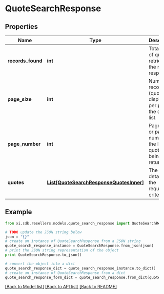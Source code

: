 # QuoteSearchResponse


## Properties

Name | Type | Description | Notes
------------ | ------------- | ------------- | -------------
**records_found** | **int** | Total count of quotes retrieved in the request response. | [optional] 
**page_size** | **int** | Number of records (quotes) displayed per page in the quote list. | [optional] 
**page_number** | **int** | Page index or page number for the list of quotes being returned. | [optional] 
**quotes** | [**List[QuoteSearchResponseQuotesInner]**](QuoteSearchResponseQuotesInner.md) | The quote details for the requested criteria. | [optional] 

## Example

```python
from xi.sdk.resellers.models.quote_search_response import QuoteSearchResponse

# TODO update the JSON string below
json = "{}"
# create an instance of QuoteSearchResponse from a JSON string
quote_search_response_instance = QuoteSearchResponse.from_json(json)
# print the JSON string representation of the object
print QuoteSearchResponse.to_json()

# convert the object into a dict
quote_search_response_dict = quote_search_response_instance.to_dict()
# create an instance of QuoteSearchResponse from a dict
quote_search_response_form_dict = quote_search_response.from_dict(quote_search_response_dict)
```
[[Back to Model list]](../README.md#documentation-for-models) [[Back to API list]](../README.md#documentation-for-api-endpoints) [[Back to README]](../README.md)


